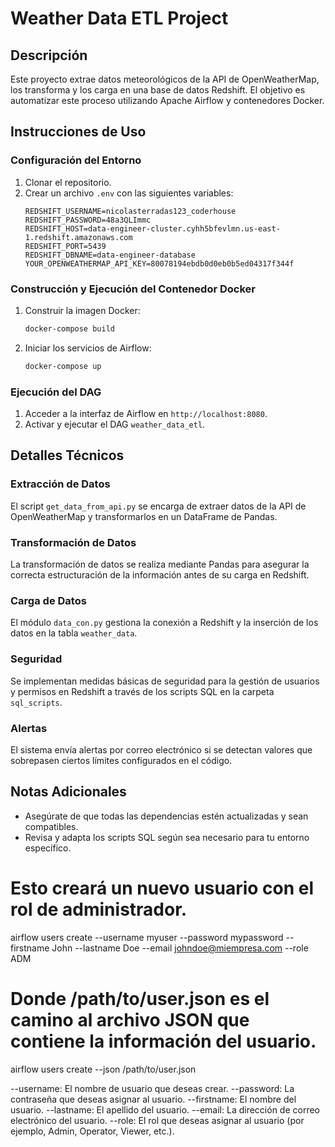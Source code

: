 # Weather Data ETL Project

## Descripción
Este proyecto extrae datos meteorológicos de la API de OpenWeatherMap, los transforma y los carga en una base de datos Redshift. El objetivo es automatizar este proceso utilizando Apache Airflow y contenedores Docker.




## Instrucciones de Uso

### Configuración del Entorno
1. Clonar el repositorio.
2. Crear un archivo `.env` con las siguientes variables:
    ```
    REDSHIFT_USERNAME=nicolasterradas123_coderhouse
    REDSHIFT_PASSWORD=48a3QLImmc
    REDSHIFT_HOST=data-engineer-cluster.cyhh5bfevlmn.us-east-1.redshift.amazonaws.com
    REDSHIFT_PORT=5439
    REDSHIFT_DBNAME=data-engineer-database
    YOUR_OPENWEATHERMAP_API_KEY=80078194ebdb0d0eb0b5ed04317f344f
    ```

### Construcción y Ejecución del Contenedor Docker
1. Construir la imagen Docker:
    ```sh
    docker-compose build
    ```
2. Iniciar los servicios de Airflow:
    ```sh
    docker-compose up
    ```

### Ejecución del DAG
1. Acceder a la interfaz de Airflow en `http://localhost:8080`.
2. Activar y ejecutar el DAG `weather_data_etl`.

## Detalles Técnicos

### Extracción de Datos
El script `get_data_from_api.py` se encarga de extraer datos de la API de OpenWeatherMap y transformarlos en un DataFrame de Pandas.

### Transformación de Datos
La transformación de datos se realiza mediante Pandas para asegurar la correcta estructuración de la información antes de su carga en Redshift.

### Carga de Datos
El módulo `data_con.py` gestiona la conexión a Redshift y la inserción de los datos en la tabla `weather_data`.

### Seguridad
Se implementan medidas básicas de seguridad para la gestión de usuarios y permisos en Redshift a través de los scripts SQL en la carpeta `sql_scripts`.

### Alertas
El sistema envía alertas por correo electrónico si se detectan valores que sobrepasen ciertos límites configurados en el código.

## Notas Adicionales
- Asegúrate de que todas las dependencias estén actualizadas y sean compatibles.
- Revisa y adapta los scripts SQL según sea necesario para tu entorno específico.

# Esto creará un nuevo usuario con el rol de administrador.
airflow users create --username myuser --password mypassword --firstname John --lastname Doe --email johndoe@miempresa.com --role ADM

# Donde /path/to/user.json es el camino al archivo JSON que contiene la información del usuario.
airflow users create --json /path/to/user.json

--username: El nombre de usuario que deseas crear.
--password: La contraseña que deseas asignar al usuario.
--firstname: El nombre del usuario.
--lastname: El apellido del usuario.
--email: La dirección de correo electrónico del usuario.
--role: El rol que deseas asignar al usuario (por ejemplo, Admin, Operator, Viewer, etc.).
